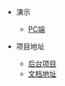 * 演示
  * [PC端](http://whoiszxl.com)

* 项目地址
  * [后台项目](https://github.com/whoiszxl/KillerQueen)
  * [文档地址](https://fullstack.whoiszxl.com)
